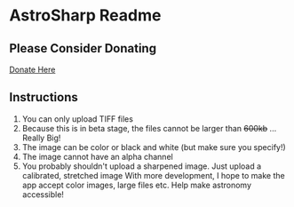 # AstroSharp Readme

## Please Consider Donating

[Donate Here](https://gofund.me/4a332d75)

## Instructions

1) You can only upload TIFF files 
2) Because this is in beta stage, the files cannot be larger than ~~600kb~~ ... Really Big! 
3) The image can be color or black and white (but make sure you specify!) 
4) The image cannot have an alpha channel 
5) You probably shouldn't upload a sharpened image. Just upload a calibrated, stretched image 
With more development, I hope to make the app accept color images, large files etc. Help make astronomy accessible!
